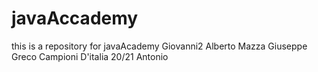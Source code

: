 # javaAccademy
this is a repository for javaAcademy
Giovanni2
Alberto Mazza
Giuseppe Greco Campioni D'italia 20/21
Antonio